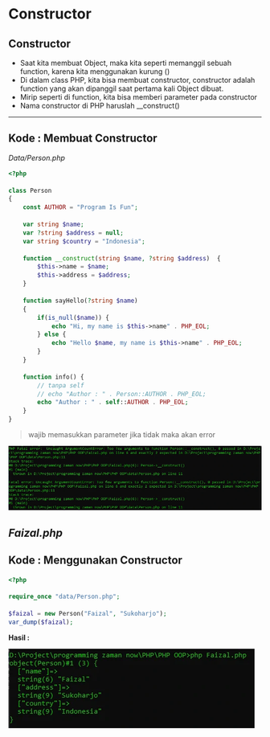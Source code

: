 # Constructor

## Constructor
- Saat kita membuat Object, maka kita seperti memanggil sebuah function, karena kita menggunakan kurung ()
- Di dalam class PHP, kita bisa membuat constructor, constructor adalah function yang akan dipanggil saat pertama kali Object dibuat.
- Mirip seperti di function, kita bisa memberi parameter pada constructor
- Nama constructor di PHP haruslah __construct()

---

## Kode : Membuat Constructor

*Data/Person.php*
```php
<?php

class Person
{
    const AUTHOR = "Program Is Fun";

    var string $name;
    var ?string $address = null;
    var string $country = "Indonesia";

    function __construct(string $name, ?string $address)  {
        $this->name = $name;
        $this->address = $address;
    }

    function sayHello(?string $name)
    {
        if(is_null($name)) {
            echo "Hi, my name is $this->name" . PHP_EOL;
        } else {
            echo "Hello $name, my name is $this->name" . PHP_EOL;
        }
    }

    function info() {
        // tanpa self
        // echo "Author : " . Person::AUTHOR . PHP_EOL;
        echo "Author : " . self::AUTHOR . PHP_EOL;
    }
}
```

> wajib memasukkan parameter
> jika tidak maka akan error

![1](../assets/img/9/1.webp)

*Faizal.php*
---

## Kode : Menggunakan Constructor

```php
<?php

require_once "data/Person.php";

$faizal = new Person("Faizal", "Sukoharjo");
var_dump($faizal);
```

**Hasil :**

![2](../assets/img/9/2.webp)